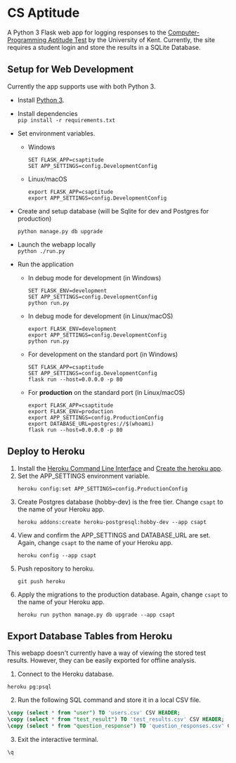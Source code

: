 CS Aptitude
================

A Python 3 Flask web app for logging responses to the [Computer-Programming Aptitude Test](https://www.kent.ac.uk/ces/tests/computer-test.html) by the University of Kent. Currently, the site requires a student login and store the results in a SQLite Database.

## Setup for Web Development

Currently the app supports use with both Python 3.

* Install [Python 3](https://www.python.org/downloads/).

* Install dependencies  
  `pip install -r requirements.txt`

* Set environment variables.
  - Windows  
    ```batch
    SET FLASK_APP=csaptitude
    SET APP_SETTINGS=config.DevelopmentConfig
    ```

  - Linux/macOS  
    ```shell
    export FLASK_APP=csaptitude
    export APP_SETTINGS=config.DevelopmentConfig
    ```
  
* Create and setup database (will be Sqlite for dev and Postgres for production)
  ```
  python manage.py db upgrade
  ```

* Launch the webapp locally  
  `python ./run.py`

* Run the application
  - In debug mode for development (in Windows)  
    ```batch
    SET FLASK_ENV=development
    SET APP_SETTINGS=config.DevelopmentConfig
    python run.py
    ```

  - In debug mode for development (in Linux/macOS)  
    ```shell
    export FLASK_ENV=development
    export APP_SETTINGS=config.DevelopmentConfig
    python run.py
    ```

  - For development on the standard port (in Windows)  
    ```batch
    SET FLASK_APP=csaptitude
    SET APP_SETTINGS=config.DevelopmentConfig
    flask run --host=0.0.0.0 -p 80
    ```

  - For **production** on the standard port (in Linux/macOS)  
    ```shell
    export FLASK_APP=csaptitude
    export FLASK_ENV=production
    export APP_SETTINGS=config.ProductionConfig
    export DATABASE_URL=postgres://$(whoami)
    flask run --host=0.0.0.0 -p 80
    ```

## Deploy to Heroku

1.  Install the [Heroku Command Line Interface](https://devcenter.heroku.com/articles/heroku-cli#download-and-install) and [Create the heroku app](https://devcenter.heroku.com/articles/creating-apps).
2.  Set the APP_SETTINGS environment variable.  
    ```shell
    heroku config:set APP_SETTINGS=config.ProductionConfig
    ```
3.  Create Postgres database (hobby-dev) is the free tier. Change `csapt` to the name of your Heroku app.  
    ```
    heroku addons:create heroku-postgresql:hobby-dev --app csapt
    ```
4.  View and confirm the APP_SETTINGS and DATABASE_URL are set. Again, change `csapt` to the name of your Heroku app.  
    ```shell
    heroku config --app csapt
    ```
5.  Push repository to heroku.  
    ```shell
    git push heroku
    ```
6.  Apply the migrations to the production database. Again, change `csapt` to the name of your Heroku app.  
    ```shell
    heroku run python manage.py db upgrade --app csapt
    ```

## Export Database Tables from Heroku

This webapp doesn't currently have a way of viewing the stored test results. However, they can be easily exported for offline analysis.

1.  Connect to the Heroku database.  
  ```
  heroku pg:psql
  ```

2.  Run the following SQL command and store it in a local CSV file.  
  ```sql
  \copy (select * from "user") TO 'users.csv' CSV HEADER;
  \copy (select * from "test_result") TO 'test_results.csv' CSV HEADER;
  \copy (select * from "question_response") TO 'question_responses.csv' CSV HEADER;
  ```

3.  Exit the interactive terminal.  
  ```
  \q
  ```